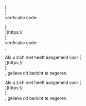 [<br host>]<br action>verificatie code:<br code>

[<br host>](https://<br host>)<br action>verificatie code:<br code>.

Als u zich niet heeft aangemeld voor [<br host>](https://<br host>)<br action>, gelieve dit bericht te negeren.

Als u zich niet heeft aangemeld voor [<br host>](https://<br host>)<br action>, gelieve dit bericht te negeren.
